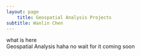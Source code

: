 ```yaml
---
layout: page
    title: Geospatial Analysis Projects
subtitle: Wanlin Chen
---
```

  
what is here    
Geospatial Analysis
haha 
no 
wait for it
coming soon
